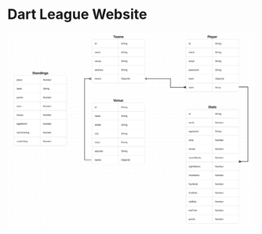 # Dart League Website

<div id="header" align="center">

  <img src="./src/assets/images/erd.png" width="800" height="400">

</div>

